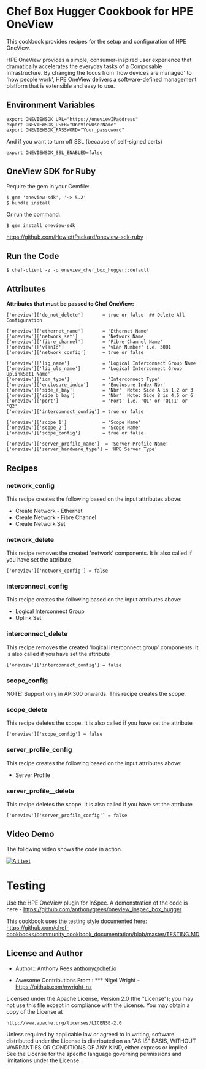 #  Chef Box Hugger Cookbook for HPE OneView

This cookbook provides recipes for the setup and configuration of HPE OneView.

HPE OneView provides a simple, consumer-inspired user experience that dramatically accelerates the everyday tasks of a Composable Infrastructure.  By changing the focus from 'how devices are managed' to 'how people work', HPE OneView delivers a software-defined management platform that is extensible and easy to use.

## Environment Variables
```
export ONEVIEWSDK_URL="https://oneviewIPaddress"
export ONEVIEWSDK_USER="OneViewUserName"
export ONEVIEWSDK_PASSWORD="Your_passoword"
```
And if you want to turn off SSL (because of self-signed certs)
```
export ONEVIEWSDK_SSL_ENABLED=false
```
## OneView SDK for Ruby
Require the gem in your Gemfile:
```
$ gem 'oneview-sdk', '~> 5.2'
$ bundle install
```

Or run the command:
```
$ gem install oneview-sdk
```
https://github.com/HewlettPackard/oneview-sdk-ruby

## Run the Code
```
$ chef-client -z -o oneview_chef_box_hugger::default
```

## Attributes

**Attributes that must be passed to Chef OneView:**

    ['oneview']['do_not_delete']       = true or false  ## Delete All Configuration

    ['oneview']['ethernet_name']       = 'Ethernet Name'
    ['oneview']['network_set']         = 'Network Name'
    ['oneview']['fibre_channel']       = 'Fibre Channel Name'
    ['oneview']['vlanId']              = 'vLan Number' i.e. 3001
    ['oneview']['network_config']      = true or false
    
    ['oneview']['lig_name']            = 'Logical Interconnect Group Name'
    ['oneview']['lig_uls_name']        = 'Logical Interconnect Group UplinkSet1 Name'
    ['oneview']['icm_type']            = 'Interconnect Type'
    ['oneview']['enclosure_index']     = 'Enclosure Index Nbr'
    ['oneview']['side_a_bay']          = 'Nbr'  Note: Side A is 1,2 or 3
    ['oneview']['side_b_bay']          = 'Nbr'  Note: Side B is 4,5 or 6
    ['oneview']['port']                = 'Port' i.e. 'Q1' or 'Q1:1' or 'Q2'
    ['oneview']['interconnect_config'] = true or false

    ['oneview']['scope_1']             = 'Scope Name'
    ['oneview']['scope_2']             = 'Scope Name'
    ['oneview']['scope_config']        = true or false

    ['oneview']['server_profile_name']  = 'Server Profile Name'
    ['oneview']['server_hardware_type'] = 'HPE Server Type'

## Recipes

### network_config
This recipe creates the following based on the input attributes above:
- Create Network - Ethernet
- Create Network - Fibre Channel
- Create Network Set

### network_delete
This recipe removes the created 'network' components. It is also called if you have set the attribute
```
['oneview']['network_config'] = false
```

### interconnect_config
This recipe creates the following based on the input attributes above:
- Logical Interconnect Group
- Uplink Set

### interconnect_delete
This recipe removes the created 'logical interconnect group' components. It is also called if you have set the attribute
```
['oneview']['interconnect_config'] = false
```
### scope_config
NOTE: Support only in API300 onwards.
This recipe creates the scope.

### scope_delete
This recipe deletes the scope.  It is also called if you have set the attribute
```
['oneview']['scope_config'] = false
```
### server_profile_config
This recipe creates the following based on the input attributes above:
- Server Profile

### server_profile__delete
This recipe deletes the scope.  It is also called if you have set the attribute
```
['oneview']['server_profile_config'] = false
```

## Video Demo
The following video shows the code in action.

[![Alt text](https://img.youtube.com/vi/mMSjTjYKxPw/0.jpg)](https://youtu.be/mMSjTjYKxPw)

# Testing

Use the HPE OneView plugin for InSpec.  A demonstration of the code is here - https://github.com/anthonygrees/oneview_inspec_box_hugger

This cookbook uses the testing style documented here: https://github.com/chef-cookbooks/community_cookbook_documentation/blob/master/TESTING.MD

## License and Author

* Author:: Anthony Rees <anthony@chef.io>

* Awesome Contributions From:: 
*** Nigel Wright - https://github.com/nwright-nz

Licensed under the Apache License, Version 2.0 (the "License");
you may not use this file except in compliance with the License.
You may obtain a copy of the License at

    http://www.apache.org/licenses/LICENSE-2.0

Unless required by applicable law or agreed to in writing, software
distributed under the License is distributed on an "AS IS" BASIS,
WITHOUT WARRANTIES OR CONDITIONS OF ANY KIND, either express or implied.
See the License for the specific language governing permissions and
limitations under the License.
